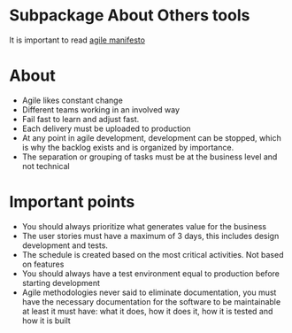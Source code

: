 # Subpackage About Others tools

It is important to read [agile manifesto](https://agilemanifesto.org/iso/es/manifesto.html)

#  About

* Agile likes constant change
* Different teams working in an involved way
* Fail fast to learn and adjust fast.
* Each delivery must be uploaded to production
* At any point in agile development, development can be stopped, which is why the backlog exists and is organized by importance.
* The separation or grouping of tasks must be at the business level and not technical

# Important points

* You should always prioritize what generates value for the business
* The user stories must have a maximum of 3 days, this includes design development and tests.
* The schedule is created based on the most critical activities. Not based on features
* You should always have a test environment equal to production before starting development
* Agile methodologies never said to eliminate documentation, you must have the necessary documentation for the software to be maintainable at least it must have: what it does, how it does it, how it is tested and how it is built
